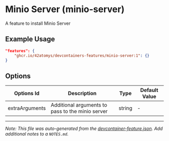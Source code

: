 
# Minio Server (minio-server)

A feature to install Minio Server

## Example Usage

```json
"features": {
    "ghcr.io/42atomys/devcontainers-features/minio-server:1": {}
}
```

## Options

| Options Id | Description | Type | Default Value |
|-----|-----|-----|-----|
| extraArguments | Additional arguments to pass to the minio server | string | - |



---

_Note: This file was auto-generated from the [devcontainer-feature.json](https://github.com/42atomys/devcontainers-features/blob/main/src/minio-server/devcontainer-feature.json).  Add additional notes to a `NOTES.md`._
